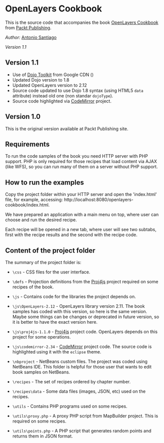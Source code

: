 OpenLayers Cookbook
===================

This is the source code that accompanies the book [OpenLayers Cookbook](http://acuriousanimal.com/blog/2012/09/02/openlayers-cookbook-is-out/)
from [Packt Publishing](http://www.packtpub.com/openlayers-create-gis-web-applications-cookbook/book).

*Author:* [Antonio Santiago](http://acuriousanimal.com)

*Version 1.1* 

Version 1.1
-----------

* Use of [Dojo Toolkit](http://dojotoolkit.org/) from Google CDN (<code><script src="//ajax.googleapis.com/ajax/libs/dojo/1.8.0/dojo/dojo.js"></script></code>)
* Updated Dojo version to 1.8
* Updated OpenLayers version to 2.12
* Source code updated to use Dojo 1.8 syntax (using HTML5 <code>data</code> attribute) instead old
one (non standar <code>dojoType</code>).
* Source code highlighted via [CodeMirror](http://codemirror.net/) project.

Version 1.0
-----------

This is the original version available at Packt Publishing site.

Requirements
------------

To run the code samples of the book you need HTTP server with PHP support. 
PHP is only required for those recipes that load content via AJAX (like WFS), 
so you can run many of them on a server without PHP support.

How to run the examples
-----------------------

Copy the project folder within your HTTP server and open the 'index.html' file,
for example, accessing: http://localhost:8080/openlayers-cookbook/index.html.

We have prepared an application with a main menu on top, where user can 
choose and run the desired recipe. 

Each recipe will be opened in a new tab, where user will see two subtabs, first with
the recipe results and the second with the recipe code.

Content of the project folder
-----------------------------

The summary of the project folder is:

* `\css` - CSS files for the user interface.

* `\defs` - Projection definitions from the [Proj4js](http://trac.osgeo.org/proj4js/) project required on some recipes of the book.

* `\js` - Contains code for the libraries the project depends on.

* `\js\OpenLayers-2.12` - OpenLayers library version 2.11. The book samples has coded with
                          this version, so here is the same version. Maybe some things can be changes
                          or deprecated in future version, so it is better to have the exact version here.

* `\js\proj4js-1.1.0` - [Proj4js](http://trac.osgeo.org/proj4js/) project code. OpenLayers depends on this project for some operations.

* `\js\codemirror-2.34` - [CodeMirror](http://codemirror.net/) project code. The source code is highlighted using it with the `eclipse` theme.

* `\nbproject` - NetBeans custom files. The project was coded using NetBeans IDE. This
         folder is helpful for those user that wants to edit book samples on NetBeans.

* `\recipes` - The set of recipes ordered by chapter number.

* `\recipes\data` - Some data files (images, JSON, etc) used on the recipes.

* `\utils` - Contains PHP programs used on some recipes.

* `\utils\proxy.php` - A proxy PHP script from MapBuilder project. This is required on some recipes.

* `\utils\points.php` - A PHP script that generates random points and returns them in JSON format.


